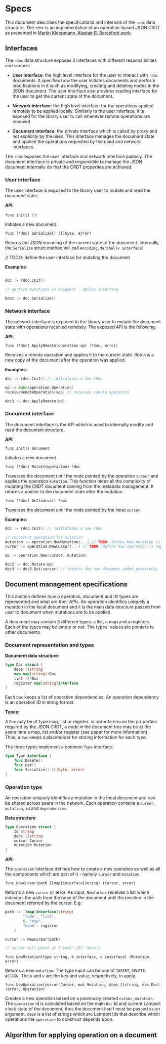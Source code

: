 # Specs

This document describes the specifications and internals of the `rdoc` data
structure. The `rdoc` is an implementation of an operation-based JSON CRDT as
presented in [Martin Kleppmann, Alastair R. Beresford work](https://arxiv.org/abs/1608.03960).

## Interfaces

The `rdoc` data structure exposes 3 interfaces with different
responsibilities and scopes:

- **User interface**: the high level interface for the user to interact with
  `rdoc` documents. It specifies how the user initiates documents and perform
modifications in it such as modifying, creating and deleting nodes in the JSON
document. The user interface also provides reading interface for the user to get
the current state of the document.

- **Network interface**: the high level interface for the operations applied
  remotely to be applied locally. Similarly to the user interface, it is exposed
for the library user to call whenever remote operations are received.

- **Document interface**: the private interface which is called by proxy and not
  explicitly by the used. This interface manages the document state and applied
the operations requested by the used and network interfaces.

The `rdoc` exposes the user interface and network interface publicly. The
document interface is private and responsible to manage the JSON document
internally do that the CRDT properties are achieved.

### User interface

The user interface is exposed to the library user to mutate and read the
document state.

**API**:

`func Init() ()`: 

Initiates a new document. 

`func (*doc) Serialize() ([]byte, error)`

Returns the JSON encoding of the current state of the document. Internally, the
`Serialize` struct method will call `encoding.Marshal(v interface)`

// TODO: define the user interface for mutating the document


**Examples**:

```go

doc := rdoc.Init()

// perform mutations on document - define interface

bdoc := doc.Serialize()
```

### Network interface

The network interface is exposed to the library user to mutate the document
state with operations received remotely. The exposed API is the following:

**API**:

`func (*doc) ApplyRemote(operation op) (*doc, error)`

Receives a remote operation and applies it to the current state. Returns a new 
copy of the document after the operation was applied.

**Examples**:

```go
doc := rdoc.Init() // initializes a new rdoc

op := make(operation.Operation)
receiveRemoteOperation(&op) // receives remote operation

doc2 := doc.ApplyRemote(op)
```

### Document interface

The document interface is the API which is used to internally modify and read
the document structure.

**API**:

`func Init() document`

Initiates a new document 

`func (*doc) Mutate(operation) *doc`

Traverses the document until the node pointed by the operation `cursor`
and applies the operation `mutation`. This function hides all the complexity of
mutating the CRDT document coming from the metadata management. It returns a
pointer to the document state after the mutation.

`func (*doc) Get(cursor) *doc`

Traverses the document until the node pointed by the input `cursor`.

**Examples:**

```go
doc := rdoc.Init() // initializes a new rdoc

// construct operation for mutation
mutation := operation.NewMutation(...) // TODO: define how mutation is represented and APIs
cursor := operation.NewCursor(...) // TODO: define how operation is represented and APIs

op := operation.New(cursor, mutation)

doc2 := doc.Mutate(op)
doc3 := doc2.Get(cursor) // returns the new document added previsouly
```

## Document management specifications

This section defines how a operation, document and its types are represented and
what are their APIs. An operation identifies uniquely a mutation in the local
document and it is the main data structure passed from user to document when
mutations are to be applied.

A document may contain 3 different types: a list, a map and a registers. Each of
the types may be empty or not. The types' values are pointers to other
documents.

### Document representation and types

**Document data structure**:

```go
type Doc struct {
	deps []string
	map map[string]*Doc
	list []*Doc
	register map[string]interface
}
```

Each `Doc` keeps a list of operation dependencies. An operation dependency is an
operation ID in string format. 

**Types**:

A `Doc` may be of type map, list or register. In
order to ensure the properties required by the JSON CRDT, a node in the document
tree may be at the same time a map, list and/or register (see paper for more
information). Thus, a `Doc` keeps a placeholder for storing information for each
type.

The three types implement  a common `Type` interface:

```go
type Type interface {	
	func Delete()
	func Get()
	func Serialize() ([]byte, error)
}
```

### Operation type

An operation uniquely identifies a mutation in the local document and can be
shared across peers in the network. Each operation contains a `cursor`,
`mutation`, `id` and `dependencies`:

**Data structure**:

```go
type Operation struct {
	Id string
	deps []string
	cursor Cursor
	mutation Mutation
}	
```

**API**:

The `operation` interface defines how to create a new operation as well as all
the components which are part of it - namely `cursor` and `mutation`.

`func NewCursor(path []map[interface]string) (Cursor, error)`

Returns a new `cursor` or error. As input, `NewCursor` receives a list which
indicates the path from the head of the document until the position in the
document referred by the cursor. E.g:

```go
path := []map[interface]string{
		"todo", "list",
		0, "map",
		"done": register
	}

cursor := NewCursor(path)

// cursor will point at {"todo".[0]."done"}
```

`func NewMutation(type string, k interface, v interface) (Mutation, error)`

Returns a new `mutation`. The type input can be one of `INSERT`, `DELETE`.
`ASSIGN`. The `k` and `v` are the key and value, respectively, to apply.

`func NewOperation(cursor Cursor, mut Mutation, deps []string, doc Doc) (error, Operation)`

Creates a new operation based on a previously created `cursor`, `mutation`. The
`operation` id is calculated based on the main `Doc` Id and current Lamport
clock state of the document, thus the document itself must be passed as an
argument. `deps` is a list of strings which are Lamport Ids that describe which
operations the `operation` to construct depends upon.

## Algorithm for applying operation on a document 

